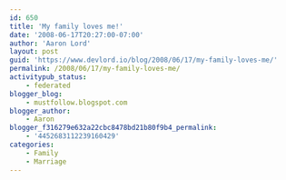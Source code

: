 ```yaml
---
id: 650
title: 'My family loves me!'
date: '2008-06-17T20:27:00-07:00'
author: 'Aaron Lord'
layout: post
guid: 'https://www.devlord.io/blog/2008/06/17/my-family-loves-me/'
permalink: /2008/06/17/my-family-loves-me/
activitypub_status:
    - federated
blogger_blog:
    - mustfollow.blogspot.com
blogger_author:
    - Aaron
blogger_f316279e632a22cbc8478bd21b80f9b4_permalink:
    - '4452683112239160429'
categories:
    - Family
    - Marriage
---
```


<p class="mobile-photo"><a href="http://bp1.blogger.com/_OZWxOfjIgdA/SFgeUzxQdXI/AAAAAAAAAB0/kX_Wm78-VG8/s1600-h/photo-783138.jpg"><img src="http://bp1.blogger.com/_OZWxOfjIgdA/SFgeUzxQdXI/AAAAAAAAAB0/kX_Wm78-VG8/s320/photo-783138.jpg" alt="" border="0" /></a></p><div class="blogger-post-footer"><img width='1' height='1' src='' alt='' /></div>